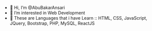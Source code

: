 - 👋 Hi, I’m @AbuBakarAnsari
- 👀 I’m interested in Web Development
- 🌱 These are Languages that i have Learn ::  HTML, CSS, JavaScript, JQuery, Bootstrap, PHP, MySQL, ReactJS
